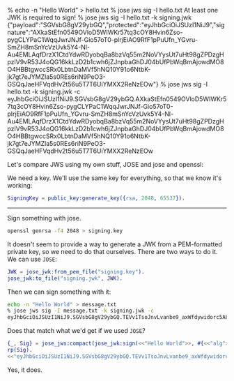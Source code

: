 

% echo -n "Hello World" > hello.txt
% jose jws sig -I hello.txt
At least one JWK is required to sign!
% jose jws sig -I hello.txt -k signing.jwk
{"payload":"SGVsbG8gV29ybGQ","protected":"eyJhbGciOiJSUzI1NiJ9","signature":"AXkaStEfn0549OVloD5WIWKr57tq3cOY8Hvin6Zso-pygCLYPaC1WqqJwrJNJf-Gio57oT0-plrjEiAO9RfF1pPuUfn_YGvru-SmZH8mSnYcVzUvk5Y4-Nl-Au4EMLAqfDrzX1CtdYdwRDyobqBa8bzVq55m2NoVYysUt7uHt98gZPDzgHpzlV9vR53J4oQG16kkLzD2b1cwh6jZJnpbaGhDJ04bUfPbWqBmAjowdMO8O4HBBtgwccSRx0LbtnDaMVf5hNQ10Y91o6NtbK-jk7gt7eJYMZla5s0REs6riN9PeO3-GSQqJaeHFVqdHv2t56u5T7T6UiYMXX2ReNzEOw"}
% jose jws sig -I hello.txt -k signing.jwk -c
eyJhbGciOiJSUzI1NiJ9.SGVsbG8gV29ybGQ.AXkaStEfn0549OVloD5WIWKr57tq3cOY8Hvin6Zso-pygCLYPaC1WqqJwrJNJf-Gio57oT0-plrjEiAO9RfF1pPuUfn_YGvru-SmZH8mSnYcVzUvk5Y4-Nl-Au4EMLAqfDrzX1CtdYdwRDyobqBa8bzVq55m2NoVYysUt7uHt98gZPDzgHpzlV9vR53J4oQG16kkLzD2b1cwh6jZJnpbaGhDJ04bUfPbWqBmAjowdMO8O4HBBtgwccSRx0LbtnDaMVf5hNQ10Y91o6NtbK-jk7gt7eJYMZla5s0REs6riN9PeO3-GSQqJaeHFVqdHv2t56u5T7T6UiYMXX2ReNzEOw

Let's compare JWS using my own stuff, JOSE and jose and openssl:

We need a key. We'll use the same key for everything, so that we know it's working:

```erlang
SigningKey = public_key:generate_key({rsa, 2048, 65537}).
```

----

Sign something with jose.

```sh
openssl genrsa -f4 2048 > signing.key
```

It doesn't seem to provide a way to generate a JWK from a PEM-formatted private key, so we need to do that ourselves. There are two ways to do it. We can use `JOSE`:

```erlang
JWK = jose_jwk:from_pem_file("signing.key").
jose_jwk:to_file("signing.jwk", JWK).
```

Then we can sign something with it:

```sh
echo -n "Hello World" > message.txt
% jose jws sig -I message.txt -k signing.jwk -c
eyJhbGciOiJSUzI1NiJ9.SGVsbG8gV29ybGQ.TEVv1TsoJnvLvanbe9_axWfdywidorc5A8BweC5QxkcbPCUmzZyl6Y_PMyVgFCW-h78KSYU-SO9C5cKlLLl3ar4XLFBxSvQEeYwi3rVIp2hDFYecHvSKjkX1FGJeCtOr_c4E6d6dSSpfAvuhDa2DXDXFuno2nZoFiGL7GXAuzNNcykRYnawdyzhKO4Az1s1P_5TW-HVBRTa7imQos60tkLuy5SD53hLaXM_9j4c1vQ8LCE-h3O0ur9nTAlW_gVNejngQTLmFUonGmCRObdVCLP6YSUx0dhWmEY911iSmu_WaMmhWU6hpKe9Q0mUsGLRTxoUY-F5qavpIvdd9sUkMSw
```

Does that match what we'd get if we used `JOSE`?

```erlang
{_, Sig} = jose_jws:compact(jose_jwk:sign(<<"Hello World">>, #{<<"alg">> => <<"RS256">>}, JWK)).
rp(Sig).
<<"eyJhbGciOiJSUzI1NiJ9.SGVsbG8gV29ybGQ.TEVv1TsoJnvLvanbe9_axWfdywidorc5A8BweC5QxkcbPCUmzZyl6Y_PMyVgFCW-h78KSYU-SO9C5cKlLLl3ar4XLFBxSvQEeYwi3rVIp2hDFYecHvSKjkX1FGJeCtOr_c4E6d6dSSpfAvuhDa2DXDXFuno2nZoFiGL7GXAuzNNcykRYnawdyzhKO4Az1s1P_5TW-HVBRTa7imQos60tkLuy5SD53hLaXM_9j4c1vQ8LCE-h3O0ur9nTAlW_gVNejngQTLmFUonGmCRObdVCLP6YSUx0dhWmEY911iSmu_WaMmhWU6hpKe9Q0mUsGLRTxoUY-F5qavpIvdd9sUkMSw">>
```

Yes, it does.
